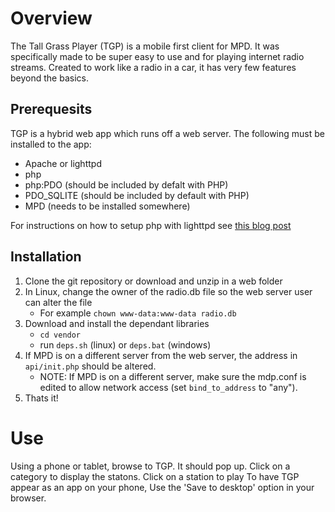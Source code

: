 # Overview
The Tall Grass Player (TGP) is a mobile first client for MPD. It was specifically made to be super easy to use and for playing internet radio streams. Created to work like a radio in a car, it has very few features beyond the basics. 

## Prerequesits
TGP is a hybrid web app which runs off a web server. The following must be installed to the app:
- Apache or lighttpd
- php
- php:PDO (should be included by defalt with PHP)
- PDO_SQLITE (should be included by default with PHP)
- MPD (needs to be installed somewhere)

For instructions on how to setup php with lighttpd see [this blog post](http://raspberrypimaker.com/installing-php-lighttpd-debian-stretch/)

## Installation
1. Clone the git repository or download and unzip in a web folder
1. In Linux, change the owner of the radio.db file so the web server user can alter the file
   - For example `chown www-data:www-data radio.db`
1. Download and install the dependant libraries
   - `cd vendor`
   - run `deps.sh` (linux) or `deps.bat` (windows)
1. If MPD is on a different server from the web server, the address in `api/init.php` should be altered.
   - NOTE: If MPD is on a different server, make sure the mdp.conf is edited to allow network access (set `bind_to_address` to "any").
1. Thats it!

# Use
Using a phone or tablet, browse to TGP. It should pop up.
Click on a category to display the statons. Click on a station to play
To have TGP appear as an app on your phone, Use the 'Save to desktop' option in your browser.
